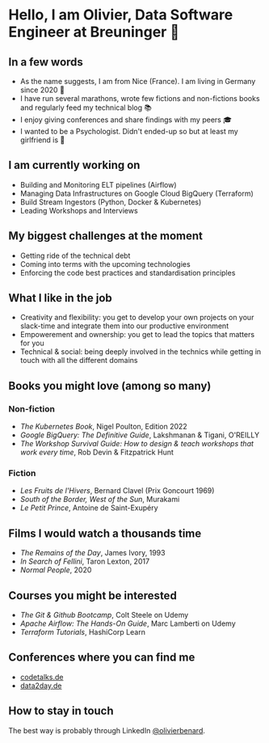 # Hello, I am Olivier, Data Software Engineer at Breuninger :wave:

## In a few words

- As the name suggests, I am from Nice (France). I am living in Germany since 2020 :palm_tree:
- I have run several marathons, wrote few fictions and non-fictions books and regularly feed my technical blog :books:
- I enjoy giving conferences and share findings with my peers :mortar_board:
- I wanted to be a Psychologist. Didn't ended-up so but at least my girlfriend is :grimacing:

## I am currently working on

- Building and Monitoring ELT pipelines (Airflow)
- Managing Data Infrastructures on Google Cloud BigQuery (Terraform)
- Build Stream Ingestors (Python, Docker & Kubernetes)
- Leading Workshops and Interviews

## My biggest challenges at the moment

- Getting ride of the technical debt
- Coming into terms with the upcoming technologies
- Enforcing the code best practices and standardisation principles

## What I like in the job

- Creativity and flexibility: you get to develop your own projects on your slack-time and integrate them into our productive environment
- Empowerement and ownership: you get to lead the topics that matters for you
- Technical & social: being deeply involved in the technics while getting in touch with all the different domains

## Books you might love (among so many)

### Non-fiction

- _The Kubernetes Book_, Nigel Poulton, Edition 2022
- _Google BigQuery: The Definitive Guide_, Lakshmanan & Tigani, O'REILLY
- _The Workshop Survival Guide: How to design & teach workshops that work every time_, Rob Devin & Fitzpatrick Hunt

### Fiction
- _Les Fruits de l'Hivers_, Bernard Clavel (Prix Goncourt 1969)
- _South of the Border, West of the Sun_, Murakami
- _Le Petit Prince_, Antoine de Saint-Exupéry

## Films I would watch a thousands time

- _The Remains of the Day_, James Ivory, 1993
- _In Search of Fellini_, Taron Lexton, 2017
- _Normal People_, 2020

## Courses you might be interested

- _The Git & Github Bootcamp_, Colt Steele on Udemy
- _Apache Airflow: The Hands-On Guide_, Marc Lamberti on Udemy
- _Terraform Tutorials_, HashiCorp Learn

## Conferences where you can find me

- [codetalks.de](https://codetalks.de/)
- [data2day.de](https://www.data2day.de/index.php)

## How to stay in touch

The best way is probably through LinkedIn [@olivierbenard](https://www.linkedin.com/in/olivierbenard/).